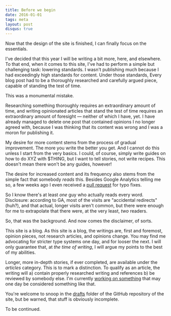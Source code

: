 ```yaml
---
title: Before we begin
date: 2016-01-01
tags: meta
layout: post
disqus: true
---
```


Now that the design of the site is finished, I can finally focus on the essentials.

I've decided that this year I will be writing a bit more, here, and
elsewhere. To that end, when it comes to this site, I've had to perform a simple
but challenging task: lowering standards. I wasn't publishing much because I had exceedingly high standards for content. Under
those standards, Every blog post had to be a thoroughly researched and carefully
argued piece, capable of standing the test of time.

This was a monumental mistake.

Researching something thoroughly requires an extraordinary amount of time, and
writing opinionated articles that stand the test of time requires an
extraordinary amount of foresight &mdash; neither of which I have, yet. I have already managed to delete one post that contained opinions I no longer
agreed with, because I was thinking that its content was wrong and I was a
moron for publishing it.

My desire for more content stems from the process of gradual improvement. The
more you write the better you get. And I cannot do this unless I start from the
very basics. I could, of course, simply write guides on how to do XYZ with $THING, but I want
to tell stories, not write recipes. This doesn't mean there won't be any guides,
however!

The desire for increased content and its frequency also stems from the simple
fact that somebody *reads* this. Besides Google Analytics telling me so, a
few weeks ago I even received a
[pull request](https://github.com/ane/ane.github.io/pull/1) for typo fixes.


So I know there's at least *one* guy who actually reads every word. Disclosure:
according to GA, most of the visits are "accidental redirects" (huh?), and that
actual, longer visits aren't common, but there were enough for me to extrapolate
that there were, at the very least, *two* readers.

So, that was the background. And now comes the disclaimer, of sorts.

This site is a blog. As this site is a blog, the writings are, first and
foremost, opinion pieces, not research articles, and opinions change. You may
find me advocating for stricter type systems one day, and for looser the
next. I will only guarantee that, at *the time of writing*, I will argue my
points to the best of my abilities.

Longer, more in-depth stories, if ever completed, are available under the
*articles* category. This is to mark a distinction. To qualify as an article,
the writing will a) contain properly researched writing and references b) be
reviewed by somebody else. I'm currently
[working on something](https://ane.iki.fi/ebi) that may one day be considered
something like that.

You're welcome to snoop in the
[drafts](https://github.com/ane/ane.github.io/tree/master/_drafts) folder of the
GitHub repository of the site, but be warned, that stuff is obviously incomplete.

To be continued.
